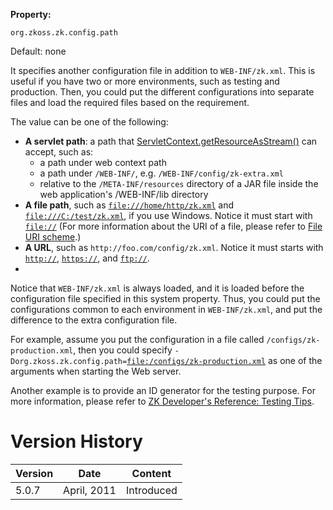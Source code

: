 **Property:**

`org.zkoss.zk.config.path`

Default: none

It specifies another configuration file in addition to `WEB-INF/zk.xml`.
This is useful if you have two or more environments, such as testing and
production. Then, you could put the different configurations into
separate files and load the required files based on the requirement.

The value can be one of the following:

- **A servlet path**: a path that
  [ServletContext.getResourceAsStream()](https://docs.oracle.com/javaee/7/api/javax/servlet/ServletContext.html#getResource-java.lang.String-)
  can accept, such as:
  - a path under web context path
  - a path under `/WEB-INF/`, e.g. `/WEB-INF/config/zk-extra.xml`
  - relative to the `/META-INF/resources` directory of a JAR file inside
    the web application's /WEB-INF/lib directory
- **A file path**, such as
  [`file:///home/http/zk.xml`](file:///home/http/zk.xml) and
  [`file:///C:/test/zk.xml`](file:///c:/test/zk.xml), if you use
  Windows. Notice it must start with [`file://`](file://) (For more
  information about the URI of a file, please refer to [File URI scheme](http://en.wikipedia.org/wiki/File_URI_scheme).)
- **A URL**, such as `http://foo.com/config/zk.xml`. Notice it must
  starts with [`http://`](http://), [`https://`](https://), and
  [`ftp://`](ftp://).
- 

Notice that `WEB-INF/zk.xml` is always loaded, and it is loaded before
the configuration file specified in this system property. Thus, you
could put the configurations common to each environment in
`WEB-INF/zk.xml`, and put the difference to the extra configuration
file.

For example, assume you put the configuration in a file called
`/configs/zk-production.xml`, then you could specify
`-Dorg.zkoss.zk.config.path=`[`file:/configs/zk-production.xml`](file:/configs/zk-production.xml)
as one of the arguments when starting the Web server.

Another example is to provide an ID generator for the testing purpose.
For more information, please refer to [ZK Developer's Reference: Testing Tips]({{site.baseurl}}/zk_dev_ref/testing/testing_tips#Different_Configuration_for_Different_Environment).

# Version History

| Version | Date        | Content    |
|---------|-------------|------------|
| 5.0.7   | April, 2011 | Introduced |
